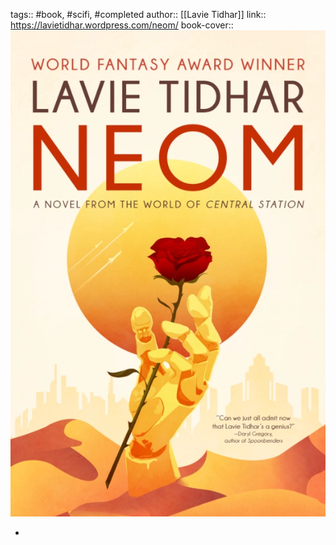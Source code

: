 tags:: #book, #scifi, #completed 
author:: [[Lavie Tidhar]]
link:: https://lavietidhar.wordpress.com/neom/
book-cover:: ![neom.webp](../assets/neom_1672621609465_0.webp)

-